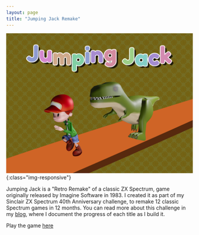 ```yaml
---
layout: page
title: "Jumping Jack Remake"
---
```


![Jumping Jack Remake](/images/blog/jumpingjack-remake.png){:class="img-responsive"}

Jumping Jack is a "Retro Remake" of a classic ZX Spectrum, game originally
released by Imagine Software in 1983. I created it as part of my Sinclair ZX
Spectrum 40th Anniversary challenge, to remake 12 classic Spectrum games in 12
months. You can read more about this challenge in my [blog](/blog), where I
document the progress of each title as I build it.

Play the game [here](https://indigobeetle.itch.io/jumpingjack)


